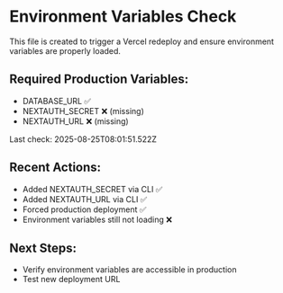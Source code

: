 # Environment Variables Check

This file is created to trigger a Vercel redeploy and ensure environment variables are properly loaded.

## Required Production Variables:
- DATABASE_URL ✅ 
- NEXTAUTH_SECRET ❌ (missing)
- NEXTAUTH_URL ❌ (missing)

Last check: 2025-08-25T08:01:51.522Z

## Recent Actions:
- Added NEXTAUTH_SECRET via CLI ✅
- Added NEXTAUTH_URL via CLI ✅  
- Forced production deployment ✅
- Environment variables still not loading ❌

## Next Steps:
- Verify environment variables are accessible in production
- Test new deployment URL
